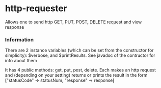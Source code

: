 # http-requester
Allows one to send http GET, PUT, POST, DELETE request and view response

<h3>Information</h3>

<p>
There are 2 instance variables (which can be set from the constructor for simplicity): $verbose, and $printResults. 
See javadoc of the contructor for info about them
</p>

It has 4 public methods: get, put, post, delete. Each makes an http request and (depending on your setting) 
returns or prints the result in the form ["statusCode" => statusNum, "response" => response]

